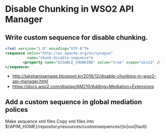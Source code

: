 # Disable Chunking in WSO2 API Manager

## Write custom sequence for disable chunking.
```xml
<?xml version="1.0" encoding="UTF-8"?>
<sequence xmlns="http://ws.apache.org/ns/synapse"
          name="chunk-disable-sequence">
        <property name="DISABLE_CHUNKING" value="true" scope="axis2" />
</sequence>
```
* http://lakshanigamage.blogspot.kr/2016/12/disable-chunking-in-wso2-api-manager.html
* https://docs.wso2.com/display/AM210/Adding+Mediation+Extensions

## Add a custom sequence in global mediation polices

Make sequence xml files
Copy xml files into ${APIM_HOME}/repository/resources/customsequences/{in|out|fault}
